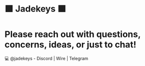 # 🟩 Jadekeys 🟩
# Please reach out with questions, concerns, ideas, or just to chat!
💻 @jadekeys - Discord | Wire | Telegram


